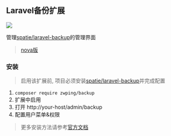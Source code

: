 ## Laravel备份扩展

[![](https://img.shields.io/packagist/v/zwping/backup.svg)](https://packagist.org/packages/zwping/backup)


管理[spatie/laravel-backup](https://github.com/spatie/laravel-backup)的管理界面

> [nova版](https://github.com/spatie/nova-backup-tool)


### 安装
> 启用该扩展前, 项目必须安装[spatie/laravel-backup](https://github.com/spatie/laravel-backup)并完成配置

1. `composer require zwping/backup`
2. 扩展中启用
3. 打开 http://your-host/admin/backup
4. 配置用户菜单&权限

> 更多安装方法请参考[官方文档](https://learnku.com/docs/dcat-admin/2.x/extended-basic-usage/9691)
